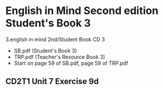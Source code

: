 # English in Mind Second edition Student's Book 3

3.english in mind 2nd/Student Book CD 3

- SB.pdf (Student's Book 3)
- TRP.pdf (Teacher's Resource Book 3)
- Start on page 59 of SB.pdf, page 59 of TRP.pdf

## CD2T1 Unit 7 Exercise 9d


